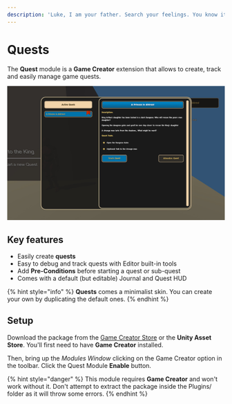 ```yaml
---
description: 'Luke, I am your father. Search your feelings. You know it is the truth'
---
```


# Quests

The **Quest** module is a **Game Creator** extension that allows to create, track and easily manage game quests.

![\(Example of the Journal user interface\)](../../.gitbook/assets/quests-header.jpg)

## Key features <a id="key-features"></a>

* Easily create **quests**
* Easy to debug and track quests with Editor built-in tools
* Add **Pre-Conditions** before starting a quest or sub-quest
* Comes with a default \(but editable\) Journal and Quest HUD

{% hint style="info" %}
**Quests** comes a minimalist skin. You can create your own by duplicating the default ones.
{% endhint %}

## Setup <a id="setup"></a>

Download the package from the [Game Creator Store](https://store.gamecreator.io) or the **Unity Asset Store**. You'll first need to have **Game Creator** installed.

Then, bring up the _Modules Window_ clicking on the Game Creator option in the toolbar. Click the Quest Module **Enable** button.

{% hint style="danger" %}
This module requires **Game Creator** and won't work without it. Don't attempt to extract the package inside the Plugins/ folder as it will throw some errors.
{% endhint %}

